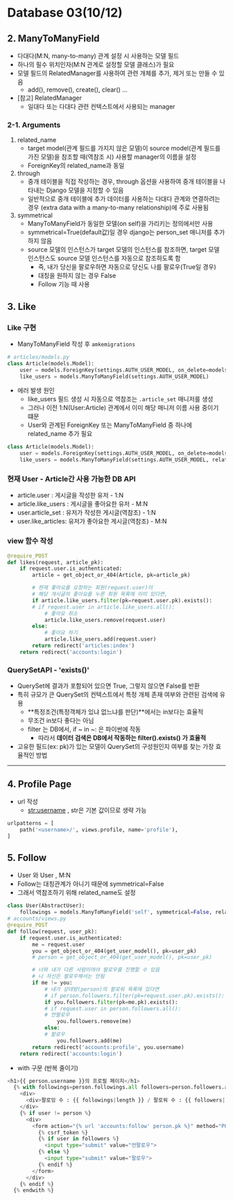 # Database 03(10/12)

## 2. ManyToManyField

- 다대다(M:N, many-to-many) 관계 설정 시 사용하는 모델 필드
- 하나의 필수 위치인자(M:N 관계로 설정할 모델 클래스)가 필요
- 모델 필드의 RelatedManager를 사용하여 관련 개체를 추가, 제거 또는 만들 수 있음
  - add(), remove(), create(), clear() ...
- [참고] RelatedManager
  - 일대다 또는 다대다 관련 컨텍스트에서 사용되는 manager

### 2-1. Arguments

1. related_name
   - target model(관계 필드를 가지지 않은 모델)이 source model(관계 필드를 가진 모델)을 참조할 때(역참조 시) 사용할 manager의 이름을 설정
   - ForeignKey의 related_name과 동일
2. through
   - 중개 테이블을 직접 작성하는 경우, through 옵션을 사용하여 중개 테이블을 나타내는 Django 모델을 지정할 수 있음
   - 일반적으로 중개 테이블에 추가 데이터를 사용하는 다대다 관계와 연결하려는 경우 (extra data with a many-to-many relationship)에 주로 사용됨
3. symmetrical
   - ManyToManyField가 동일한 모델(on self)을 가리키는 정의에서만 사용
   - symmetrical=True(default값)일 경우 django는 person_set 매니저를 추가하지 않음
   - source 모델의 인스턴스가 target 모델의 인스턴스를 참조하면, target 모델 인스턴스도 source 모델 인스턴스를 자동으로 참조하도록 함
     - 즉, 내가 당신을 팔로우하면 자동으로 당신도 나를 팔로우(True일 경우)
     - 대칭을 원하지 않는 경우 False
     - Follow 기능 때 사용

## 3. Like

### Like 구현

- ManyToManyField 작성 후 `amkemigrations`

```python
# articles/models.py
class Article(models.Model):
    user = models.ForeignKey(settings.AUTH_USER_MODEL, on_delete=models.CASCADE)
    like_users = models.ManyToManyField(settings.AUTH_USER_MODEL)
```

- 에러 발생 원인
  - like_users 필드 생성 시 자동으로 역참조는 `.article_set` 매니저를 생성
  - 그러나 이전 1:N(User:Article) 관계에서 이미 해당 매니저 이름 사용 중이기 떄문
  - User와 관계된 ForeignKey 또는 ManyToManyField 중 하나에 related_name 추가 필요

```python
class Article(models.Model):
    user = models.ForeignKey(settings.AUTH_USER_MODEL, on_delete=models.CASCADE)
    like_users = models.ManyToManyField(settings.AUTH_USER_MODEL, related_name='like_articles')
```

### 현재 User - Article간 사용 가능한 DB API

- article.user : 게시글을 작성한 유저 - 1:N
- article.like_users : 게시글을 좋아요한 유저 - M:N
- user.article_set : 유저가 작성한 게시글(역참조) - 1:N
- user.like_articles: 유저가 좋아요한 게시글(역참조) - M:N

### view 함수 작성

```python
@require_POST
def likes(request, article_pk):
    if request.user.is_authenticated:
        article = get_object_or_404(Article, pk=article_pk)

        # 현재 좋아요를 요청하는 회원(request.user)이
        # 해당 게시글의 좋아요를 누른 회원 목록에 이미 있다면,
        if article.like_users.filter(pk=request.user.pk).exists():
        # if request.user in article.like_users.all(): 
            # 좋아요 취소
            article.like_users.remove(request.user)
        else:
            # 좋아요 하기
            article.like_users.add(request.user)
        return redirect('articles:index')
    return redirect('accounts:login')
```

### QuerySetAPI - 'exists()'

- QuerySet에 결과가 포함되어 있으면 True, 그렇지 않으면 False를 반환
- 특히 규모가 큰 QuerySet의 컨텍스트에서 특정 개체 존재 여부와 관련된 검색에 유용
  - **특정조건(특정객체가 있냐 없느냐를 판단)**에서는 in보다는 효율적
  - 무조건 in보다 좋다는 아님
  - filter 는 DB에서, if ~ in ~: 은 파이썬에 작동
    - 따라서 **데이터 검색은 DB에서 작동하는 filter().exists() 가 효율적**
- 고유한 필드(ex: pk)가 있는 모델이 QuerySet의 구성원인지 여부를 찾는 가장 효율적인 방법

------

## 4. Profile Page

- url 작성
  - [str:username](str:username) , str은 기본 값이므로 생략 가능

```python
urlpatterns = [
	path('<username>/', views.profile, name='profile'),
]
```

## 5. Follow

- User 와 User , M:N
- Follow는 대칭관계가 아니기 때문에  symmetrical=False
- 그래서 역참조하기 위해 related_name도 설정

```python
class User(AbstractUser):
    followings = models.ManyToManyField('self', symmetrical=False, related_name='followers')
# accounts/views.py
@require_POST
def follow(request, user_pk):
    if request.user.is_authenticated:
        me = request.user
        you = get_object_or_404(get_user_model(), pk=user_pk)
        # person = get_object_or_404(get_user_model(), pk=user_pk)

        # 너와 내가 다른 사람이여야 팔로우를 진행할 수 있음
        # 나 자신은 팔로우해서는 안됨
        if me != you:
            # 내가 상대방(person)의 팔로워 목록에 있다면
            # if person.followers.filter(pk=request.user.pk).exists():
            if you.followers.filter(pk=me.pk).exists():
            # if request.user in person.followers.all():
            # 언팔로우
                you.followers.remove(me)
            else:
            # 팔로우
                you.followers.add(me)
        return redirect('accounts:profile', you.username)
    return redirect('accounts:login')
```

- with 구문 (반복 줄이기)

```python
<h1>{{ person.username }}의 프로필 페이지</h1>
  {% with followings=person.followings.all followers=person.followers.all %}
    <div>
      <div>팔로잉 수 : {{ followings|length }} / 팔로워 수 : {{ followers|length }}</div>
    </div>
    {% if user != person %}
      <div>
        <form action="{% url 'accounts:follow' person.pk %}" method="POST">
          {% csrf_token %}
          {% if user in followers %}
            <input type="submit" value="언팔로우">
          {% else %}
            <input type="submit" value="팔로우">
          {% endif %}
        </form>
      </div>
    {% endif %}
  {% endwith %}
```